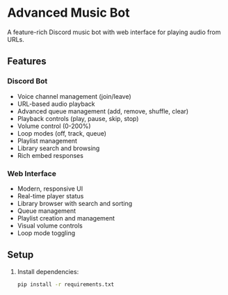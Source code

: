 # Advanced Music Bot

A feature-rich Discord music bot with web interface for playing audio from URLs.

## Features

### Discord Bot
- Voice channel management (join/leave)
- URL-based audio playback
- Advanced queue management (add, remove, shuffle, clear)
- Playback controls (play, pause, skip, stop)
- Volume control (0-200%)
- Loop modes (off, track, queue)
- Playlist management
- Library search and browsing
- Rich embed responses

### Web Interface
- Modern, responsive UI
- Real-time player status
- Library browser with search and sorting
- Queue management
- Playlist creation and management
- Visual volume controls
- Loop mode toggling

## Setup

1. Install dependencies:
   ```bash
   pip install -r requirements.txt